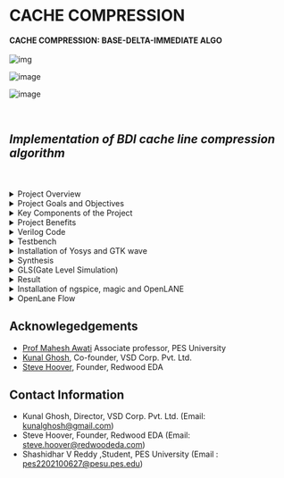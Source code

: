 # CACHE COMPRESSION

**CACHE COMPRESSION: BASE-DELTA-IMMEDIATE ALGO**
<br/>
<br/>
![img](https://askleo.askleomedia.com/wp-content/uploads/2013/11/cache.jpg)
<br/>

![image](https://github.com/ShashidharReddy01/pes_cache_compression/assets/142148810/b4ce88f5-53f2-4b11-a3f3-832c2ee18c89)

![image](https://github.com/ShashidharReddy01/pes_cache_compression/assets/142148810/3689c477-553f-4155-aa65-ae04b27a713d)

<br/>

## *Implementation of BDI cache line compression algorithm*

<br/>
<br/>
<details>
<summary>Project Overview</summary>
  
### **Project Overview:**

**1. Cache Memory:** Cache memory is a crucial component in modern CPUs. It provides a small, high-speed memory that stores frequently accessed data, reducing the time required to access data from slower main memory. Cache memory typically consists of multiple levels, such as L1, L2, and L3 caches, with each level having different characteristics.

**2. Cache Compression:** Cache compression techniques are employed to maximize the effective use of limited on-chip cache resources. Compressed cache entries occupy less space, which can lead to higher cache hit rates and better overall system performance.

**3. BDI (Base Delta Immediate) Algorithm:** BDI is a simple yet efficient compression algorithm designed for use in cache memory. It focuses on compressing common in-cache data patterns while minimizing the impact on cache access latency. The BDI algorithm often employs delta encoding, where the difference between consecutive values is stored instead of the actual values.
</details>
<details>
<summary>Project Goals and Objectives</summary>
  
### **Project Goals and Objectives:**

- **Increase Cache Capacity:** The primary goal of this project is to increase the effective capacity of the cache by compressing data before storing it. This can potentially reduce cache misses and improve CPU performance.

- **Low Latency:** To maintain high-speed cache access, the BDI algorithm is chosen for its simplicity and minimal decompression/compression latency. It ensures that the time required to access data from the cache is not negatively affected.

- **Verilog Implementation:** The project is implemented in Verilog, a hardware description language commonly used for digital circuit design. Verilog allows for the description of hardware components and their interactions.
</details>
<details>
<summary>Key Components of the Project</summary>
  
### **Key Components of the Project:**

- **BDI Compression Module:** This module is responsible for implementing the BDI compression algorithm. It takes cache data as input and produces compressed data for storage in the cache.

- **BDI Decompression Module:** This module is responsible for decompressing data when it is read from the cache. It reverses the compression process to provide the original data to the CPU.

- **Cache Controller:** The cache controller manages the flow of data in and out of the cache. It interacts with the compression and decompression modules to ensure correct data storage and retrieval.

- **Testing and Verification:** Rigorous testing and verification are essential to ensure that the compression and decompression processes work correctly and do not introduce errors or latency.
</details>
<details>
<summary>Project Benefits</summary>
  
### **Project Benefits:**


- Improved Cache Performance: Compressed cache entries occupy less space, allowing for more data to be stored in the cache, potentially reducing cache misses and improving overall CPU performance.

- Efficient Use of Resources: By choosing the BDI algorithm for compression, the project aims to strike a balance between compression efficiency and low latency, ensuring that cache access remains fast.

- Hardware Implementation: The use of Verilog enables the project to be implemented directly in hardware, making it suitable for integration into various CPU architectures.
</details>

<details>
<summary>Verilog Code</summary>
  
```
  module pes_cache_compression(clock,UnCompressedCache,CompressedCache,DeCompressedCache);
input clock;
input [255:0]UnCompressedCache;
output reg[255:0]CompressedCache,DeCompressedCache;
reg mark8_1=0,mark8_2=0,mark8_3=0;
reg mark4_1 = 0, mark4_2 = 0,mark4_3 = 0,mark4_4 = 0,mark4_5 = 0,mark4_6 = 0,mark4_7 = 0;
reg mark2_1 = 0, mark2_2 = 0,mark2_3 = 0,mark2_4 = 0,mark2_5 = 0,mark2_6 = 0,mark2_7 = 0,mark2_8 = 0,
    mark2_9 = 0,mark2_10 = 0,mark2_11 = 0,mark2_12 = 0,mark2_13 = 0,mark2_14 = 0,mark2_15 = 0;

reg [95:0]CCL1,CCL4;
reg [127:0]CCL2;
reg [191:0]CCL3;
reg [159:0]CCL5;
reg [143:0]CCL6;

reg CoN1,CoN2,CoN3,CoN4,CoN5,CoN6,CoN7,CoN8;
reg [63:0]Base8;
reg [63:0]del8_1,del8_2,del8_3;
reg [31:0]Base4;
reg [31:0] del4_1,del4_2,del4_3,del4_4,del4_5,del4_6,del4_7;
reg [15:0]Base2;
reg [15:0] del2_1,del2_2,del2_3,del2_4,del2_5,del2_6,del2_7,del2_8,del2_9,del2_10,del2_11,del2_12,del2_13,del2_14,del2_15;




//COMPRESSOR BLOCK

always @ (posedge clock)
begin

Base8 = UnCompressedCache[63:0]; //Base is the first value
Base4 = UnCompressedCache[31:0];
Base2 = UnCompressedCache[15:0];

$display("input = %h\n",UnCompressedCache);

//BASE 8

//Calculating all the deltas
if (Base8 > UnCompressedCache[127:64])
del8_1 = Base8 - UnCompressedCache[127:64];
else 
begin
del8_1 = UnCompressedCache[127:64] - Base8 ;
mark8_1 =1;
end

if (Base8 > UnCompressedCache[191:128])
del8_2 = Base8 - UnCompressedCache[191:128];
else 
begin
del8_2 = UnCompressedCache[191:128] - Base8 ;
mark8_2 = 1;
end

if (Base8 > UnCompressedCache[255:192])
del8_3 = Base8 - UnCompressedCache[255:192];
else 
begin
del8_3 = UnCompressedCache[255:192] - Base8 ;
mark8_3=1;
end
$display (" 8_1: del1= %h, del2 =%h, del3 = %h \n",del8_1,del8_2,del8_3);


// Delta = 1 byte
if( ((del8_1[63:8]==56'hFFFFFFFFFFFFFF) || (del8_1[63:8]==56'h00000000000000)) && ((del8_2[63:8]==56'hFFFFFFFFFFFFFF) || (del8_2[63:8]==56'h00000000000000))
		&& ((del8_3[63:8]==56'hFFFFFFFFFFFFFF) || (del8_3[63:8]==56'h00000000000000)))
begin
CoN1=1;
CCL1 = {del8_3[7:0],del8_2[7:0],del8_1[7:0],8'd0,Base8};
end

else 
begin
CoN1 =0;
end
$display ("CoN1 = %b, CCL1 = %h ", CoN1,CCL1);

// Delta = 2 bytes
if( ((del8_1[63:16]==48'hFFFFFFFFFFFF) || (del8_1[63:16]==48'h000000000000)) && ((del8_2[63:16]==48'hFFFFFFFFFFFF) || (del8_2[63:16]==48'h000000000000))
		&& ((del8_3[63:16]==48'hFFFFFFFFFFFF) || (del8_3[63:16]==48'h000000000000)))
begin
CoN2=1;
CCL2 = {del8_3[15:0],del8_2[15:0],del8_1[15:0],16'd0,Base8};
end

else 
begin
CoN2 =0;
end
$display ("CoN2 = %b, CCL2 = %h ", CoN2,CCL2);

// Delta = 4 bytes
if( ((del8_1[63:32]==32'hFFFFFFFF) || (del8_1[63:32]==32'h00000000)) && ((del8_2[63:32]==32'hFFFFFFFF) || (del8_2[63:32]==32'h00000000))
		&& ((del8_3[63:32]==32'hFFFFFFFF) || (del8_3[63:32]==32'h00000000)))
begin
CoN3=1;
CCL3 = {del8_3[31:0],del8_2[31:0],del8_1[31:0],32'd0,Base8};
end

else 
begin
CoN3 =0;
end
$display ("CoN3 = %b, CCL3 = %h ", CoN3,CCL3);



//BASE 4

//Calculating all the deltas

if (Base4 > UnCompressedCache[63:32])
del4_1 = Base4 - UnCompressedCache[63:32];
else 
begin
del4_1 = UnCompressedCache[63:32] - Base4 ;
mark4_1 =1;
end

if (Base4 > UnCompressedCache[95:64])
del4_2 = Base4 - UnCompressedCache[95:64];
else 
begin
del4_2 = UnCompressedCache[95:64] - Base4 ;
mark4_2 =1;
end

if (Base4 > UnCompressedCache[127:96])
del4_3 = Base4 - UnCompressedCache[127:96];
else 
begin
del4_3 = UnCompressedCache[127:96] - Base4 ;
mark4_3 =1;
end

if (Base4 > UnCompressedCache[159:128])
del4_4 = Base4 - UnCompressedCache[159:128];
else 
begin
del4_4 = UnCompressedCache[159:128] - Base4 ;
mark4_4 =1;
end

if (Base4 > UnCompressedCache[191:160])
del4_5 = Base4 - UnCompressedCache[191:160];
else 
begin
del4_5 = UnCompressedCache[191:160] - Base4 ;
mark4_5 =1;
end

if (Base4 > UnCompressedCache[223:192])
del4_6 = Base4 - UnCompressedCache[223:192];
else 
begin
del4_6 = UnCompressedCache[223:192] - Base4 ;
mark4_6 =1;
end

if (Base4 > UnCompressedCache[255:224])
del4_7 = Base4 - UnCompressedCache[255:224];
else 
begin
del4_7 = UnCompressedCache[255:224] - Base4 ;
mark4_7 =1;
end


$display (" BASE 4: del1= %h, del2 =%h, del3 = %h del4 = %h del5 = %h del6 = %h del7 = %h\n",del4_1,del4_2,del4_3,del4_4,del4_5,del4_6,del4_7);


// DELTA = 1 BYTE 
if( ((del4_1[31:8]==24'hFFFFFF) || (del4_1[31:8]==24'h000000)) && ((del4_2[31:8]==24'hFFFFFF) || (del4_2[31:8]==24'h000000))
		&& ((del4_3[31:8]==24'hFFFFFF) || (del4_3[31:8]==24'h000000))  && ((del4_4[31:8]==24'hFFFFFF) || (del4_4[31:8]==24'h000000))  
		&& ((del4_5[31:8]==24'hFFFFFF) || (del4_5[31:8]==24'h000000))  && ((del4_6[31:8]==24'hFFFFFF) || (del4_6[31:8]==24'h000000))
		&& ((del4_7[31:8]==24'hFFFFFF) || (del4_7[31:8]==24'h000000)))
begin
CoN4=1;
CCL4 = {del4_7[7:0],del4_6[7:0],del4_5[7:0],del4_4[7:0],del4_3[7:0],del4_2[7:0],del4_1[7:0],8'd0,Base4};
end

else 
begin
CoN4 =0;
end
$display ("CoN4 = %b, CCL4 = %h ", CoN4,CCL4);


// DELTA = 2 BYTES
if( ((del4_1[31:16]==16'hFFFF) || (del4_1[31:16]==16'h0000)) && ((del4_2[31:16]==16'hFFFF) || (del4_2[31:16]==16'h0000))
		&& ((del4_3[31:16]==16'hFFFF) || (del4_3[31:16]==16'h0000))  && ((del4_4[31:16]==16'hFFFF) || (del4_4[31:16]==16'h0000))  
		&& ((del4_5[31:16]==16'hFFFF) || (del4_5[31:16]==16'h0000))  && ((del4_6[31:16]==16'hFFFF) || (del4_6[31:16]==16'h0000))
		&& ((del4_7[31:16]==16'hFFFF) || (del4_7[31:16]==16'h0000)))
begin
CoN5=1;
CCL5 = {del4_7[15:0],del4_6[15:0],del4_5[15:0],del4_4[15:0],del4_3[15:0],del4_2[15:0],del4_1[15:0],16'd0,Base4};
end

else 
begin
CoN5 =0;
end
$display ("CoN5 = %b, CCL5 = %h ", CoN5,CCL5);



//BASE 2

//Calculating all the deltas

if (Base2 > UnCompressedCache[31:16])
del2_1 = Base2 - UnCompressedCache[31:16];
else 
begin
del2_1 = UnCompressedCache[31:16] - Base2 ;
mark2_1 =1;
end

if (Base2 > UnCompressedCache[47:32])
del2_2 = Base2 - UnCompressedCache[47:32];
else 
begin
del2_2 = UnCompressedCache[47:32] - Base2 ;
mark2_2 =1;
end

if (Base2 > UnCompressedCache[63:48])
del2_3 = Base2 - UnCompressedCache[63:48];
else 
begin
del2_3 = UnCompressedCache[63:48] - Base2 ;
mark2_3 =1;
end

if (Base2 > UnCompressedCache[79:64])
del2_4 = Base2 - UnCompressedCache[79:64];
else 
begin
del2_4 = UnCompressedCache[79:64] - Base2 ;
mark2_4 =1;
end

if (Base2 > UnCompressedCache[95:80])
del2_5 = Base2 - UnCompressedCache[95:80];
else 
begin
del2_5 = UnCompressedCache[95:80] - Base2 ;
mark2_5 =1;
end

if (Base2 > UnCompressedCache[111:96])
del2_6 = Base2 - UnCompressedCache[111:96];
else 
begin
del2_6 = UnCompressedCache[111:96] - Base2 ;
mark2_6 =1;
end

if (Base2 > UnCompressedCache[127:112])
del2_6 = Base2 - UnCompressedCache[127:112];
else 
begin
del2_6 = UnCompressedCache[127:112] - Base2 ;
mark2_6 =1;
end

if (Base2 > UnCompressedCache[143:128])
del2_7 = Base2 - UnCompressedCache[143:128];
else 
begin
del2_7 = UnCompressedCache[143:128] - Base2 ;
mark2_7 =1;
end

if (Base2 > UnCompressedCache[159:144])
del2_8 = Base2 - UnCompressedCache[159:144];
else 
begin
del2_8 = UnCompressedCache[159:144] - Base2 ;
mark2_8 =1;
end

if (Base2 > UnCompressedCache[175:160])
del2_9 = Base2 - UnCompressedCache[175:160];
else 
begin
del2_9 = UnCompressedCache[175:160] - Base2 ;
mark2_9 =1;
end

if (Base2 > UnCompressedCache[191:176])
del2_10 = Base2 - UnCompressedCache[191:176];
else 
begin
del2_10 = UnCompressedCache[191:176] - Base2 ;
mark2_10 =1;
end

if (Base2 > UnCompressedCache[191:176])
del2_11 = Base2 - UnCompressedCache[191:176];
else 
begin
del2_11 = UnCompressedCache[191:176] - Base2 ;
mark2_11 =1;
end

if (Base2 > UnCompressedCache[207:192])
del2_12 = Base2 - UnCompressedCache[207:192];
else 
begin
del2_12 = UnCompressedCache[207:192] - Base2 ;
mark2_12 =1;
end

if (Base2 > UnCompressedCache[223:208])
del2_13 = Base2 - UnCompressedCache[223:208];
else 
begin
del2_13 = UnCompressedCache[223:208] - Base2 ;
mark2_13 =1;
end

if (Base2 > UnCompressedCache[239:224])
del2_14 = Base2 - UnCompressedCache[239:224];
else 
begin
del2_14 = UnCompressedCache[239:224] - Base2 ;
mark2_14 =1;
end

if (Base2 > UnCompressedCache[255:240])
del2_15 = Base2 - UnCompressedCache[255:240];
else 
begin
del2_15 = UnCompressedCache[255:240] - Base2 ;
mark2_15 =1;
end

$display (" BASE 2: del1= %h, del2 =%h, del3 = %h del4 = %h del5 = %h del6 = %h del7 = %h	del8= %h, del9 =%h, del10 = %h del11 = %h del12 = %h del13 = %h del14 = %h del7 = %h \n"
				,del2_1,del2_2,del2_3,del2_4,del2_5,del2_6,del2_7,del2_8,del2_9,del2_10,del2_11,del2_12,del2_13,del2_14,del2_15);

// DELTA = 1 BYTE 
if( ((del2_1[15:8]==24'hFF) || (del2_1[15:8]==24'h00)) && ((del2_2[15:8]==24'hFF) || (del2_2[15:8]==24'h00))
		&& ((del2_3[15:8]==24'hFF) || (del2_3[15:8]==24'h00))  && ((del2_4[15:8]==24'hFF) || (del2_4[15:8]==24'h00))  
		&& ((del2_5[15:8]==24'hFF) || (del2_5[15:8]==24'h00))  && ((del2_6[15:8]==24'hFF) || (del2_6[15:8]==24'h00))
		&& ((del2_7[15:8]==24'hFF) || (del2_7[15:8]==24'h00))  && ((del2_8[15:8]==24'hFF) || (del2_8[15:8]==24'h00))
		&& ((del2_9[15:8]==24'hFF) || (del2_9[15:8]==24'h00))  && ((del2_10[15:8]==24'hFF) || (del2_10[15:8]==24'h00))
		&& ((del2_11[15:8]==24'hFF)|| (del2_11[15:8]==24'h00))&& ((del2_12[15:8]==24'hFF) || (del2_12[15:8]==24'h00))
		&& ((del2_13[15:8]==24'hFF)|| (del2_13[15:8]==24'h00))&& ((del2_14[15:8]==24'hFF) || (del2_14[15:8]==24'h00))
		&& ((del2_15[15:8]==24'hFF)|| (del2_15[15:8]==24'h00)))
begin
CoN6=1;
CCL6 = {del2_15[7:0],del2_14[7:0],del2_13[7:0],del2_12[7:0],del2_11[7:0],del2_10[7:0],del2_9[7:0],del2_8[7:0],del2_7[7:0],del2_6[7:0],del2_5[7:0],del2_4[7:0],del2_3[7:0],del2_2[7:0],del2_1[7:0],8'd0,Base2};
end

else 
begin
CoN6 =0;
end
$display ("CoN6 = %b, CCL6 = %h ", CoN6,CCL6);
end






// DECOMPRESSOR BLOCK

always @ (posedge clock)
begin

//BASE 8 DEL 1 BYTE
if(CoN1==1)
begin
CompressedCache = CCL1;
DeCompressedCache[63:0] = CompressedCache[63:0]; //Base8

if (mark8_1 ==0)
DeCompressedCache[127:64] = Base8 - CompressedCache[79:72];
else 
DeCompressedCache[127:64] = CompressedCache[79:72]- Base8 ;

if (mark8_2 ==0)
DeCompressedCache[191:128] = Base8 - CompressedCache[87:80];
else 
DeCompressedCache[191:128] = CompressedCache[87:80]- Base8 ;

if (mark8_3 ==0)
DeCompressedCache[255:192] = Base8 - CompressedCache[95:88];
else 
DeCompressedCache[255:192] = CompressedCache[95:88]- Base8 ;

end

//BASE 8 DEL 2 BYTES
else if(CoN2==1)
begin
CompressedCache = CCL2;
DeCompressedCache[63:0] = CompressedCache[63:0]; //Base8

if (mark8_1 ==0)
DeCompressedCache[127:64] = Base8 - CompressedCache[95:80];
else 
DeCompressedCache[127:64] = CompressedCache[95:80]- Base8 ;

if (mark8_2 ==0)
DeCompressedCache[191:128] = Base8 - CompressedCache[111:96];
else 
DeCompressedCache[191:128] = CompressedCache[111:96]- Base8 ;

if (mark8_3 ==0)
DeCompressedCache[255:192] = Base8 - CompressedCache[127:112];
else 
DeCompressedCache[255:192] = CompressedCache[127:112]- Base8 ;

end

//BASE 8 DEL 4 BYTES
else if(CoN3==1)
begin
CompressedCache = CCL3;
DeCompressedCache[63:0] = CompressedCache[63:0]; //Base8

if (mark8_1 ==0)
DeCompressedCache[127:64] = Base8 - CompressedCache[127:96];
else 
DeCompressedCache[127:64] = CompressedCache[127:96]- Base8 ;

if (mark8_2 ==0)
DeCompressedCache[191:128] = Base8 - CompressedCache[159:128];
else 
DeCompressedCache[191:128] = CompressedCache[159:128]- Base8 ;

if (mark8_3 ==0)
DeCompressedCache[255:192] = Base8 - CompressedCache[191:160];
else 
DeCompressedCache[255:192] = CompressedCache[191:160]- Base8 ;
end

//BASE 4 DEL 1 BYTE
else if(CoN4==1)
begin
CompressedCache = CCL4; //96 BITS
DeCompressedCache[31:0] = CompressedCache[31:0]; //Base4

if (mark4_1 == 0)
DeCompressedCache[63:32] = Base4 - CompressedCache[47:40];
else 
DeCompressedCache[63:32] = CompressedCache[47:40]- Base4 ;

if (mark4_2 == 0)
DeCompressedCache[95:64] = Base4 - CompressedCache[55:48];
else 
DeCompressedCache[95:64] = CompressedCache[55:48]- Base4 ;

if (mark4_3 == 0)
DeCompressedCache[127:96] = Base4 - CompressedCache[63:56];
else 
DeCompressedCache[127:96] = CompressedCache[63:56]- Base4 ;

if (mark4_4 == 0)
DeCompressedCache[159:128] = Base4 - CompressedCache[71:64];
else 
DeCompressedCache[159:128] = CompressedCache[71:64]- Base4 ;

if (mark4_5 == 0)
DeCompressedCache[191:160] = Base4 - CompressedCache[79:72];
else 
DeCompressedCache[191:160] = CompressedCache[79:72]- Base4 ;

if (mark4_6 == 0)
DeCompressedCache[223:192] = Base4 - CompressedCache[87:80];
else 
DeCompressedCache[223:192] = CompressedCache[87:80]- Base4 ;

if (mark4_7 == 0)
DeCompressedCache[255:224] = Base4 - CompressedCache[95:88];
else 
DeCompressedCache[255:224] = CompressedCache[95:88]- Base4 ;
end

//BASE 4 DEL 2 BYTES
else if(CoN5==1)
begin
CompressedCache = CCL5; //160 BITS
DeCompressedCache[31:0] = CompressedCache[31:0]; //Base4

if (mark4_1 == 0)
DeCompressedCache[63:32] = Base4 - CompressedCache[63:48];
else 
DeCompressedCache[63:32] = CompressedCache[63:48]- Base4 ;

if (mark4_2 == 0)
DeCompressedCache[95:64] = Base4 - CompressedCache[79:64];
else 
DeCompressedCache[95:64] = CompressedCache[79:64]- Base4 ;

if (mark4_3 == 0)
DeCompressedCache[127:96] = Base4 - CompressedCache[95:80];
else 
DeCompressedCache[127:96] = CompressedCache[95:80]- Base4 ;

if (mark4_4 == 0)
DeCompressedCache[159:128] = Base4 - CompressedCache[111:96];
else 
DeCompressedCache[159:128] = CompressedCache[111:96]- Base4 ;

if (mark4_5 == 0)
DeCompressedCache[191:160] = Base4 - CompressedCache[127:112];
else 
DeCompressedCache[191:160] = CompressedCache[127:112]- Base4 ;

if (mark4_6 == 0)
DeCompressedCache[223:192] = Base4 - CompressedCache[143:128];
else 
DeCompressedCache[223:192] = CompressedCache[143:128]- Base4 ;

if (mark4_7 == 0)
DeCompressedCache[255:224] = Base4 - CompressedCache[159:144];
else 
DeCompressedCache[255:224] = CompressedCache[159:144]- Base4 ;
end


//BASE 2 DEL 1 BYTE
else if(CoN6==1)
begin
CompressedCache = CCL6; //144 BITS
DeCompressedCache[15:0] = CompressedCache[15:0]; //Base2

if (mark2_1 == 0)
DeCompressedCache[31:16] = Base2 - CompressedCache[31:24];
else 
DeCompressedCache[31:16] = CompressedCache[31:24]- Base2 ;

if (mark2_2 == 0)
DeCompressedCache[47:32] = Base2 - CompressedCache[39:32];
else 
DeCompressedCache[47:32] = CompressedCache[39:32]- Base2 ;

if (mark2_3 == 0)
DeCompressedCache[63:48] = Base2 - CompressedCache[47:40];
else 
DeCompressedCache[63:48] = CompressedCache[47:40]- Base2 ;

if (mark2_4 == 0)
DeCompressedCache[79:64] = Base2 - CompressedCache[55:48];
else 
DeCompressedCache[79:64] = CompressedCache[55:48]- Base2 ;

if (mark2_5 == 0)
DeCompressedCache[95:80] = Base2 - CompressedCache[63:56];
else 
DeCompressedCache[95:80] = CompressedCache[63:56]- Base2 ;

if (mark2_6 == 0)
DeCompressedCache[111:96] = Base2 - CompressedCache[71:64];
else 
DeCompressedCache[111:96] = CompressedCache[71:64]- Base2 ;

if (mark2_7 == 0)
DeCompressedCache[127:112] = Base2 - CompressedCache[79:72];
else 
DeCompressedCache[127:112] = CompressedCache[79:72]- Base2 ;

if (mark2_8 == 0)
DeCompressedCache[143:128] = Base2 - CompressedCache[87:80];
else 
DeCompressedCache[143:128] = CompressedCache[87:80]- Base2 ;

if (mark2_9 == 0)
DeCompressedCache[159:144] = Base2 - CompressedCache[95:88];
else 
DeCompressedCache[159:144] = CompressedCache[95:88]- Base2 ;

if (mark2_10 == 0)
DeCompressedCache[175:160] = Base2 - CompressedCache[103:96];
else 
DeCompressedCache[175:160] = CompressedCache[103:96]- Base2 ;

if (mark2_11 == 0)
DeCompressedCache[191:176] = Base2 - CompressedCache[111:104];
else 
DeCompressedCache[191:176] = CompressedCache[111:104]- Base2 ;

if (mark2_12 == 0)
DeCompressedCache[207:192] = Base2 - CompressedCache[119:112];
else 
DeCompressedCache[207:192] = CompressedCache[119:112]- Base2 ;

if (mark2_13 == 0)
DeCompressedCache[223:208] = Base2 - CompressedCache[127:120];
else 
DeCompressedCache[223:208] = CompressedCache[127:120]- Base2 ;

if (mark2_14 == 0)
DeCompressedCache[239:224] = Base2 - CompressedCache[135:128];
else 
DeCompressedCache[239:224] = CompressedCache[135:128]- Base2 ;

if (mark2_15 == 0)
DeCompressedCache[255:240] = Base2 - CompressedCache[143:136];
else 
DeCompressedCache[255:240] = CompressedCache[143:136]- Base2 ;
end

//No Compression feasible
else
CompressedCache = UnCompressedCache;


end

endmodule
```

</details>

<details>
<summary>Testbench</summary>

```
module pes_cache_compression_tb;

	
	reg clock;
	reg [255:0] UnCompressedCache;
	wire [255:0] CompressedCache,DeCompressedCache;
	wire [95:0]CCL1,CCL4;
wire [127:0]CCL2;
wire [191:0]CCL3;
wire [159:0]CCL5;
wire [143:0]CCL6;
	

	
	CompressorUnit one (
		.clock(clock), 
		.UnCompressedCache(UnCompressedCache), 
		.CompressedCache(CompressedCache),
		.DeCompressedCache(DeCompressedCache)
	);

	initial begin
		
		clock = 0;
		UnCompressedCache = {64'h0000000000000066,64'h0000000000000044,64'h0000000000000022,64'h00000000000000FF};
		#50 UnCompressedCache = {64'h0000000000005566,64'h0000000000003344,64'h0000000000001122,64'h0000000000000000};
		#50 UnCompressedCache = {64'h0000000011225566,64'h0000000011223344,64'h0000000011221122,64'h0000000000000000};
		#50 UnCompressedCache = {32'h00000088,32'h00000077,32'h00000066,32'h00000055,32'h00000044,32'h00000033,32'h00000022,32'h00000000};
		#50 UnCompressedCache = {32'h00007788,32'h00006677,32'h00005566,32'h00004455,32'h00003344,32'h00002233,32'h00001122,32'h00000000};
		#50 UnCompressedCache = {16'h0085,16'h0080,16'h0075,16'h0070,16'h0065,16'h0060,16'h0055,16'h0050,16'h0040,16'h0035,16'h0030,16'h0025,16'h0020,16'h0015,16'h0010,16'h0000};
	end
    
always
#5 clock = ~clock;	 
endmodule

```

</details>
<details>
<summary>Installation of Yosys and GTK wave</summary>

`git clone https://github.com/YosysHQ/yosys.git `

`cd yosys`

`sudo apt install make`

`sudo apt-get update`

`sudo apt-get install build-essential clang bison flex  libreadline-dev gawk tcl-dev libffi-dev git  graphviz xdot pkg-config python3 libboost-system-dev libboost-python-dev libboost-filesystem-dev zlib1g-dev`

*Comment the export path in bashrc for the code given below to work*

`make config-gcc`

`make -j 4`

`sudo make install`

`sudo apt install gtkwave`

</details>

<details>
<summary>Synthesis</summary>
	
## Synthesis

+ Commands
  `yosys`

  `read_liberty -lib ../lib/sky130_fd_sc_hd__tt_025C_1v80.lib`

  `read_verilog cache_compression.v`

  `synth -top cache_compression`

  `abc -liberty ../lib/sky130_fd_sc_hd__tt_025C_1v80.lib`

  `show`

  `write_verilog -noattr pes_ripple_counter_net.v`

  `iverilog ../verilog_model/primitives.v ../verilog_model/sky130_fd_sc_hd.v pes_cache_compression_net.v pes_cache_compression_tb.v`

  `gtkwave simulation.vcd`

+ Screenshots

  ![image](https://github.com/ShashidharReddy01/pes_cache_compression/assets/142148810/0d7e43bb-454f-4338-ab20-0a293b761a64)

  ![image](https://github.com/ShashidharReddy01/pes_cache_compression/assets/142148810/df5cd511-7d06-4087-9277-35456f41e294)

  ![image](https://github.com/ShashidharReddy01/pes_cache_compression/assets/142148810/4775b5f4-946e-421c-8eac-d5a13a3f8c6e)

  ![image](https://github.com/ShashidharReddy01/pes_cache_compression/assets/142148810/af9c10e0-f663-4904-955d-9ba732bef21a)

  ![image](https://github.com/ShashidharReddy01/pes_cache_compression/assets/142148810/5a4a231f-08da-43c4-a441-1e22008e85fa)

  ![image](https://github.com/ShashidharReddy01/pes_cache_compression/assets/142148810/f3ac1ac4-989a-4481-80c7-52ab18cf5743)

  ![image](https://github.com/ShashidharReddy01/pes_cache_compression/assets/142148810/48d7f0a3-7925-4419-a582-dce3f92d6053)

  ![image](https://github.com/ShashidharReddy01/pes_cache_compression/assets/142148810/e66ff81f-d342-4c3f-86f1-34ef523a615e)

  
  **As there are more than 20000 cells block diagram is not showing up on terminal**
  
  **Source Google**
  
  ![image](https://github.com/ShashidharReddy01/pes_cache_compression/assets/142148810/7311802a-3f50-4ce3-8462-290a8d75d71e)

  ![image](https://github.com/ShashidharReddy01/pes_cache_compression/assets/142148810/4d89eedb-49cd-4639-95d4-8cfe56617897)

  ![image](https://github.com/ShashidharReddy01/pes_cache_compression/assets/142148810/56239f97-7d14-4f6b-bc7e-02e8698fdcbc)

  
</details>

<details>
<summary>GLS(Gate Level Simulation)</summary>

+ Commands
  `cd vlsi/sky130RTLDesignAndSynthesisWorkshop/verilog_files`

  `iverilog cache_compression.v pes_cache_compression_tb.v`

  `./a.out`

  `gtkwave simulation.vcd`

+ Screenshots

  ![image](https://github.com/ShashidharReddy01/pes_cache_compression/assets/142148810/9834d7b5-776f-4f1e-8f28-d81ad1797a34)

  ![image](https://github.com/ShashidharReddy01/pes_cache_compression/assets/142148810/24d87ca9-1515-4a84-bcfe-bda441b1e657)

  ![image](https://github.com/ShashidharReddy01/pes_cache_compression/assets/142148810/191b2739-6e24-4419-a8e6-05c3266a6261)

</details>
<details>
<summary>Result</summary>
	
+ 8 cache lines of each type were included in the uncompressed data file to get the below result:
+ No. of uncompressed lines = 40
+ No. of uncompressed bytes = 2.58KB
+ No. of compressed bytes= 1.25KB
+ Compression Ratio = 2.064
</details>
<details>
<summary>Installation of ngspice, magic and OpenLANE</summary>

**Commands**

`
cd $HOME
sudo apt-get install libxaw7-dev
tar -zxvf ngspice-41.tar.gz
cd ngspice-41
mkdir release
cd release
../configure  --with-x --with-readline=yes --disable-debug
sudo make
sudo make install
`

**ngspice magic**

`
sudo apt-get install m4
sudo apt-get install tcsh
sudo apt-get install csh
sudo apt-get install libx11-dev
sudo apt-get install tcl-dev tk-dev
sudo apt-get install libcairo2-dev
sudo apt-get install mesa-common-dev libglu1-mesa-dev
sudo apt-get install libncurses-dev
git clone https://github.com/RTimothyEdwards/magic
cd magic
./configure
sudo make
sudo make install
`

**OpenLANE**

```
sudo apt-get update
sudo apt-get upgrade
sudo apt install -y build-essential python3 python3-venv python3-pip make git

sudo apt install apt-transport-https ca-certificates curl software-properties-common
curl -fsSL https://download.docker.com/linux/ubuntu/gpg | sudo gpg --dearmor -o /usr/share/keyrings/docker-archive-keyring.gpg

echo "deb [arch=amd64 signed-by=/usr/share/keyrings/docker-archive-keyring.gpg] https://download.docker.com/linux/ubuntu $(lsb_release -cs) stable" | sudo tee /etc/apt/sources.list.d/docker.list > /dev/null

sudo apt update
sudo apt install docker-ce docker-ce-cli containerd.io
sudo docker run hello-world
sudo groupadd docker
sudo usermod -aG docker $USER
sudo reboot 
```

**To install the PDKs and Tools**

`
cd $HOME
git clone https://github.com/The-OpenROAD-Project/OpenLane
cd OpenLane
make
make test
`
</details>

<details>
<summary>OpenLane Flow</summary>
	
<br>
<details>
	<summary>Steps to invoke OpenLane</summary>

## Steps to be followed:

+ Create a folder in design - pes_cache_compression
+ Enter your designs folder
+ create a config.json file by typing `./flow.tcl -design pes_cache_compression -init_design_config -add_to_designs` after `make mount`
+ make a new directory called 'src'
+ Enter src folder
  
  ![image](https://github.com/ShashidharReddy01/pes_cache_compression/assets/142148810/90b7b5a6-9326-4c49-94b3-c417633d0af7)
  
+ Add your design file & sky130_fd_sc_hd__(fast-slow-typical) files

  ![image](https://github.com/ShashidharReddy01/pes_cache_compression/assets/142148810/13b12c4e-d4a8-4cfa-b8b0-e6b97d5d490c)

+ Now in the main 'Openlane' directory type **mkdir pdks**.
+ copy and paste sky130_fd_sc_hd.v in it
+ type command `make mount`

  ![image](https://github.com/ShashidharReddy01/pes_cache_compression/assets/142148810/13b12c4e-d4a8-4cfa-b8b0-e6b97d5d490c)

+ then type `./flow.tcl -interactive`
+ Type `prep -design cache_compression` To prep the design type

  ![image](https://github.com/ShashidharReddy01/pes_cache_compression/assets/142148810/b0e27634-09d5-47ec-812a-0138048c27eb)

  ![image](https://github.com/ShashidharReddy01/pes_cache_compression/assets/142148810/80da9f6a-6753-4497-ae28-877968f59d95)
</details>
<details>
<summary>Synthesis</summary>

## Synthesis

+ Type `run_synthesis`

  ![image](https://github.com/ShashidharReddy01/pes_cache_compression/assets/142148810/2f6f7822-08d7-4c7e-853c-f17d0269feed)

  **1-yosys_4.stat.rpt**

  ![image](https://github.com/ShashidharReddy01/pes_cache_compression/assets/142148810/0c35a23a-d761-41d6-a37e-e0208a66b1ac)

  ![image](https://github.com/ShashidharReddy01/pes_cache_compression/assets/142148810/1dbac1d1-5f3c-4285-a818-96771e2293bb)

  **1-yosys_dff.stat**

  ![image](https://github.com/ShashidharReddy01/pes_cache_compression/assets/142148810/19702638-322f-4b24-880b-e1304faefa83)

  **1-yosys_pre.stat**

  ![image](https://github.com/ShashidharReddy01/pes_cache_compression/assets/142148810/0cb9bcd0-a8c8-4444-8630-250a5a6e49b4)

  **2-opensta.min_max.rpt**

  ![image](https://github.com/ShashidharReddy01/pes_cache_compression/assets/142148810/7a8c5d75-a654-486a-85ef-ff4806e398e8)

  **2-opensta.slew.rpt**

  ![image](https://github.com/ShashidharReddy01/pes_cache_compression/assets/142148810/6697287c-9f1b-4610-8abb-f33af6c23f2e)

+ Calculating Flop Ratio
  
  ```
  
  Flop ratio = Number of D Flip flops 
               ______________________
               Total Number of cells

  Flop Ratio = 0.06
  ```
</details>
<details>
	<summary>Floorplan</summary>
	
## Floorplan
  Physical design is process of transforming netlist into layout which is manufacture-able [GDS]. Physical design process is often referred as PnR (Place and Route) / APR (Automatic Place & Route). 
  Main steps in physical design are placement of all logical cells, clock tree synthesis & routing. During this process of physical design timing, power, design & technology constraints have to be 
  met. Further design might require being optimized w.r.t area, power and performance
  
+ Invoke floorplan using command `run_floorplan`

  ![image](https://github.com/ShashidharReddy01/pes_cache_compression/assets/142148810/c8b44853-e4da-4a34-82b7-c7e082a92ebc)


  ![image](https://github.com/ShashidharReddy01/pes_cache_compression/assets/142148810/df09d40a-a828-400e-b0b9-80667bcd89ba)

  + Die Area

    ![image](https://github.com/ShashidharReddy01/pes_cache_compression/assets/142148810/56749d1c-8a1e-4145-9a7f-6f571b1f7e33)

  + Core Area

    ![image](https://github.com/ShashidharReddy01/pes_cache_compression/assets/142148810/86dddaf5-9ffc-4c8f-8262-c0e1fef115ba)

  + End Cap and Tap Cells
 
    ![image](https://github.com/ShashidharReddy01/pes_cache_compression/assets/142148810/6415552c-56e9-4989-919c-c740a0fb41f4)

+ Open Floorplan in the magic tool

  `magic -T /home/Vsduser/Desktop/OpenLane/pdks/sky130A/libs.tech/magic/sky130A.tech read ../../tmp/merged_unpadded.lef def read cache_compression.floorplan.def &  `

  ![image](https://github.com/ShashidharReddy01/pes_cache_compression/assets/142148810/03d32d09-a166-49a9-85f4-cabb0399030e)

  - In the layout, many i/o pins can be seen at the border of the layout, which are equidistant from each other by default.
  ![image](https://github.com/ShashidharReddy01/pes_cache_compression/assets/142148810/4a6bd743-0465-4994-9700-0e1f62ee8f70)

  ![image](https://github.com/ShashidharReddy01/pes_cache_compression/assets/142148810/e4274c85-d83e-47eb-a42d-148e1f596b91)

  - Decompressed cache

  ![image](https://github.com/ShashidharReddy01/pes_cache_compression/assets/142148810/65a089a4-7491-4b7a-9b36-1154d8748f71)

  - UnCompressed cache
 
  ![image](https://github.com/ShashidharReddy01/pes_cache_compression/assets/142148810/4a714673-fb4f-4471-8aa7-339e5fa04e5b)

  
</details>
<details>
<summary>Placement</summary>
	
+ Invoke placement using command `run_placement`

  ![image](https://github.com/ShashidharReddy01/pes_cache_compression/assets/142148810/b49b2e04-4d51-465f-8ac5-9b99f83439ef)

  ![image](https://github.com/ShashidharReddy01/pes_cache_compression/assets/142148810/bcca2b71-289e-4de3-92e0-f9a9d4838639)

  ![image](https://github.com/ShashidharReddy01/pes_cache_compression/assets/142148810/0dccfe7e-5084-43f5-aa38-14cf76800c7c)


  ![image](https://github.com/ShashidharReddy01/pes_cache_compression/assets/142148810/6f3cb8ec-3d85-402f-beea-a3e44d8b0a8b)

+ To invoke magic tool type  `magic -T /home/Vsduser/Desktop/OpenLane/pdks/sky130A/libs.tech/magic/sky130A.tech read ../../tmp/merged_unpadded.lef def read cache_compression.placement.def &`

  ![image](https://github.com/ShashidharReddy01/pes_cache_compression/assets/142148810/de7521d4-31a7-421d-a156-f230e8fcea82)

  ![image](https://github.com/ShashidharReddy01/pes_cache_compression/assets/142148810/01aefd74-acd0-47b8-8428-581b6f38f514)

  ![image](https://github.com/ShashidharReddy01/pes_cache_compression/assets/142148810/56b2a237-7553-40e2-b497-e3a1c2a862ea)

  ![image](https://github.com/ShashidharReddy01/pes_cache_compression/assets/142148810/72d338ee-bbba-4c22-8478-fc4ddcb9463b)

</details>
<details>
	<summary>Clock Tree Synthesis</summary>
	
## Clock Tree Synthesis(CTS):
  Clock Tree Synthesis (CTS) is one of the most important stages in PnR. CTS QoR decides timing convergence & power. In most of the ICs clock consumes 30-40 % of total power. So efficient clock 
  architecture, clock gating & clock tree implementation helps to reduce power
  
  - Type the command `run_cts`
    
    ![image](https://github.com/ShashidharReddy01/pes_cache_compression/assets/142148810/d9310763-7beb-4417-872d-222d7b188afb)

    ![image](https://github.com/ShashidharReddy01/pes_cache_compression/assets/142148810/f5dc9efa-fd6f-43ea-89f8-4c2d1f404233)

    ![image](https://github.com/ShashidharReddy01/pes_cache_compression/assets/142148810/f4a117cc-9438-423d-a51b-054921916d27)

    ![image](https://github.com/ShashidharReddy01/pes_cache_compression/assets/142148810/780eacdf-ac05-4d37-b2ab-15c6a3d0a796)

    ![image](https://github.com/ShashidharReddy01/pes_cache_compression/assets/142148810/61793125-27b6-4fb3-b0aa-26e2714a86d0)
    
  - To invoke magic tool type  `magic -T /home/Vsduser/Desktop/OpenLane/pdks/sky130A/libs.tech/magic/sky130A.tech read ../../tmp/merged_unpadded.lef def read cache_compression.cts.def &`

    ![image](https://github.com/ShashidharReddy01/pes_cache_compression/assets/142148810/b0b39ead-c3f3-4ac4-a045-2ec061466728)

</details>
<details>
<summary>Routing</summary>

## Routing
  Routing is the stage after Clock Tree Synthesis and optimization where-
  Exact paths for the interconnection of standard cells and macros and I/O pins are determined.
  Electrical connections using metals and vias are created in the layout, defined by the logical connections present in the netlist.
  After CTS, we have information of all the placed cells, blockages, clock tree buffers/inverters and I/O pins. The tool relies on this information to electrically complete all connections defined in 
  the netlist such that-

  There are minimal DRC violations while routing.
  
  The design is 100% routed with minimal LVS violations.
  
  There are minimal SI related violations.
  
  There must be no or minimal congestion hot spots.
  
  The Timing DRCs are met.
  
  The Timing QoR is good.
  
  Routing is performed in two stages:

  Fast route - Implemented using FastROAD. It generates routing guides.
  
  Detailed route - Implemented using TritonRoute. It uses the routing guides generated in fast route to find the best route and makes connections.
  
+ Invoke routing by `run_routing`

  ![image](https://github.com/ShashidharReddy01/pes_cache_compression/assets/142148810/68d3e1d1-fff5-4b4d-8307-da46d40a417e)

  ![image](https://github.com/ShashidharReddy01/pes_cache_compression/assets/142148810/97e34727-2a61-4aea-a70a-5a999bffcdb8)

  ![image](https://github.com/ShashidharReddy01/pes_cache_compression/assets/142148810/8a5093b2-19b4-4a54-b4de-8c732d55055d)

  - 0th optimization iteration(42888 violation)

    ![image](https://github.com/ShashidharReddy01/pes_cache_compression/assets/142148810/a85d5bf9-e53e-43af-9081-e39c548bb519)

 - 1st optimazation iteration (22465 violations)

   ![image](https://github.com/ShashidharReddy01/pes_cache_compression/assets/142148810/8f842459-cece-4573-82d3-fac7de22c2ae)

  - 2nd optimazation iteration (21561 violations)

    ![image](https://github.com/ShashidharReddy01/pes_cache_compression/assets/142148810/bed3e731-7bc9-4cd4-8f62-35d7ec057b49)

  - 3rd optimazation iteration(2802 violations)

    ![image](https://github.com/ShashidharReddy01/pes_cache_compression/assets/142148810/e66cc1f9-c0de-40b3-a18e-b3e14d2ae701)


  - 4th optimazation iteration(246 violations)
 
    ![image](https://github.com/ShashidharReddy01/pes_cache_compression/assets/142148810/57b3ab36-166c-4c1b-9458-fb1cbf8a26e5)

  - 5th optimazation iteration(36 violations) and so one till 57th iteration
 
    ![image](https://github.com/ShashidharReddy01/pes_cache_compression/assets/142148810/c69b3a8c-397f-49a9-9ea2-7e096c3caa3d)

    ![image](https://github.com/ShashidharReddy01/pes_cache_compression/assets/142148810/1ed769e0-08e3-4fae-b512-bbce698e5bd3)
    
  - 57th optimization iteration(0 violations)

    ![image](https://github.com/ShashidharReddy01/pes_cache_compression/assets/142148810/158f6d04-f404-411f-9761-ec854c9ffaf2)

+ complete detail routing

  ![image](https://github.com/ShashidharReddy01/pes_cache_compression/assets/142148810/03c24a24-5d7e-4231-a647-04918cc7eda7)

  ![image](https://github.com/ShashidharReddy01/pes_cache_compression/assets/142148810/85e80776-43cc-4cdd-ad73-c96fcd09053c)

  ![image](https://github.com/ShashidharReddy01/pes_cache_compression/assets/142148810/20cb1236-d9a3-4697-a60b-754b9f61b853)

+ To invoke magic tool type  `magic -T /home/Vsduser/Desktop/OpenLane/pdks/sky130A/libs.tech/magic/sky130A.tech read ../../tmp/merged_unpadded.lef def read cache_compression.def &`

  ![image](https://github.com/ShashidharReddy01/pes_cache_compression/assets/142148810/c6111d18-e7b7-4ee5-a2e1-68808ee62451)

  ![image](https://github.com/ShashidharReddy01/pes_cache_compression/assets/142148810/d0922590-ea59-4285-beeb-c75d92afe660)

  ![image](https://github.com/ShashidharReddy01/pes_cache_compression/assets/142148810/66a6b35d-9c52-4b47-a897-886bcef9772b)

  ![image](https://github.com/ShashidharReddy01/pes_cache_compression/assets/142148810/25a58ac8-ca6e-4efb-ac57-b21b6f6b3dc1)


```
  First L Route
[INFO] WIRELEN : 224999, WIRELEN1 : 224999
[INFO] NumSeg  : 49161
[INFO] NumShift: 1538
[Overflow Report] Total hCap    : 267521
[Overflow Report] Total vCap    : 212550
[Overflow Report] Total Usage   : 224999
[Overflow Report] Max H Overflow: 0
[Overflow Report] Max V Overflow: 1
[Overflow Report] Max Overflow  : 1
[Overflow Report] Num Overflow e: 1
[Overflow Report] H   Overflow  : 0
[Overflow Report] V   Overflow  : 1
[Overflow Report] Final Overflow: 1

Second L Route
[Overflow Report] Total hCap    : 267521
[Overflow Report] Total vCap    : 212550
[Overflow Report] Total Usage   : 224999
[Overflow Report] Max H Overflow: 0
[Overflow Report] Max V Overflow: 0
[Overflow Report] Max Overflow  : 0
[Overflow Report] Num Overflow e: 0
[Overflow Report] H   Overflow  : 0
[Overflow Report] V   Overflow  : 0
[Overflow Report] Final Overflow: 0

First Z Route
[Overflow Report] Total hCap    : 267521
[Overflow Report] Total vCap    : 212550
[Overflow Report] Total Usage   : 224999
[Overflow Report] Max H Overflow: 0
[Overflow Report] Max V Overflow: 0
[Overflow Report] Max Overflow  : 0
[Overflow Report] Num Overflow e: 0
[Overflow Report] H   Overflow  : 0
[Overflow Report] V   Overflow  : 0
[Overflow Report] Final Overflow: 0

[INFO] LV routing round 0, enlarge 10
[INFO] 10 threshold, 10 expand
[Overflow Report] total Usage   : 224999
[Overflow Report] Max H Overflow: 33
[Overflow Report] Max V Overflow: 10
[Overflow Report] Max Overflow  : 33
[Overflow Report] Num Overflow e: 556
[Overflow Report] H   Overflow  : 1832
[Overflow Report] V   Overflow  : 918
[Overflow Report] Final Overflow: 2750

[INFO] LV routing round 1, enlarge 15
[INFO] 5 threshold, 15 expand
[Overflow Report] total Usage   : 225411
[Overflow Report] Max H Overflow: 0
[Overflow Report] Max V Overflow: 2
[Overflow Report] Max Overflow  : 2
[Overflow Report] Num Overflow e: 5
[Overflow Report] H   Overflow  : 0
[Overflow Report] V   Overflow  : 6
[Overflow Report] Final Overflow: 6

[INFO] LV routing round 2, enlarge 20
[INFO] 1 threshold, 20 expand
[Overflow Report] total Usage   : 225399
[Overflow Report] Max H Overflow: 0
[Overflow Report] Max V Overflow: 1
[Overflow Report] Max Overflow  : 1
[Overflow Report] Num Overflow e: 1
[Overflow Report] H   Overflow  : 0
[Overflow Report] V   Overflow  : 1
[Overflow Report] Final Overflow: 1

Running extra iterations to remove overflow...
Update congestion history type 1
[INFO] iteration 1, enlarge 20, costheight 9, threshold 10 via cost 2
[INFO] log_coef 2.000000, healingTrigger 0 cost_step 5 L 1 cost_type 1 updatetype 1
[Overflow Report] total Usage   : 225404
[Overflow Report] Max H Overflow: 0
[Overflow Report] Max V Overflow: 0
[Overflow Report] Max Overflow  : 0
[Overflow Report] Num Overflow e: 0
[Overflow Report] H   Overflow  : 0
[Overflow Report] V   Overflow  : 0
[Overflow Report] Final Overflow: 0

Usage checked
Maze routing finished
[INFO] P3 runtime: 0.010000 sec
[INFO] Final 2D results:
[Overflow Report] total Usage   : 225404
[Overflow Report] Max H Overflow: 0
[Overflow Report] Max V Overflow: 0
[Overflow Report] Max Overflow  : 0
[Overflow Report] Num Overflow e: 0
[Overflow Report] H   Overflow  : 0
[Overflow Report] V   Overflow  : 0
[Overflow Report] Final Overflow: 0

Layer Assignment Begins
Layer assignment finished
[INFO] 2D + Layer Assignment Runtime: 3.140000 sec
Post Processing Begins
Post Processsing finished
 Starting via filling
[INFO] Via related to pin nodes 97899
[INFO] Via related stiner nodes 5764
Via filling finished

Final usage/overflow report:
[INFO] Usage per layer:
    Layer 1 usage: 0
    Layer 2 usage: 84724
    Layer 3 usage: 85575
    Layer 4 usage: 34208
    Layer 5 usage: 21208
    Layer 6 usage: 0

[INFO] Capacity per layer:
    Layer 1 capacity: 0
    Layer 2 capacity: 154646
    Layer 3 capacity: 146068
    Layer 4 capacity: 101640
    Layer 5 capacity: 66482
    Layer 6 capacity: 11235

[INFO] Use percentage per layer:
    Layer 1 use percentage: 0.0%
    Layer 2 use percentage: 54.79%
    Layer 3 use percentage: 58.59%
    Layer 4 use percentage: 33.66%
    Layer 5 use percentage: 31.90%
    Layer 6 use percentage: 0.00%

[INFO] Overflow per layer:
    Layer 1 overflow: 0
    Layer 2 overflow: 0
    Layer 3 overflow: 0
    Layer 4 overflow: 0
    Layer 5 overflow: 0
    Layer 6 overflow: 0

[Overflow Report] Total Usage   : 225715
[Overflow Report] Total Capacity: 480071
[Overflow Report] Max H Overflow: 0
[Overflow Report] Max V Overflow: 0
[Overflow Report] Max Overflow  : 0
[Overflow Report] H   Overflow  : 0
[Overflow Report] V   Overflow  : 0
[Overflow Report] Final Overflow: 0

[INFO] Final usage          : 225715
[INFO] Final number of vias : 115328
[INFO] Final usage 3D       : 571699
[INFO GRT-0018] Total wirelength: 1992181 um

```
</details>

</details>


## Acknowlegedgements

- [Prof Mahesh Awati](https://in.linkedin.com/in/mahesh-awati-4423538b) Associate professor, PES University
- [Kunal Ghosh](https://github.com/kunalg123), Co-founder, VSD Corp. Pvt. Ltd.
- [Steve Hoover](https://github.com/stevehoover), Founder, Redwood EDA

## Contact Information

- Kunal Ghosh, Director, VSD Corp. Pvt. Ltd. (Email: kunalghosh@gmail.com)
- Steve Hoover, Founder, Redwood EDA (Email: steve.hoover@redwoodeda.com)
- Shashidhar V Reddy ,Student, PES University (Email : pes2202100627@pesu.pes.edu)

